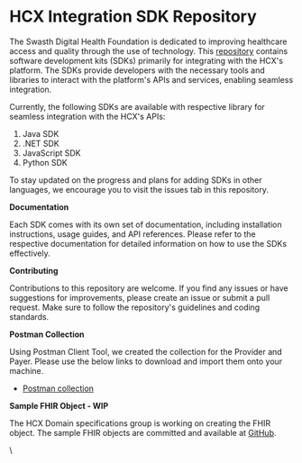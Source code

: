 # HCX Integration SDK Repository

The Swasth Digital Health Foundation is dedicated to improving healthcare access and quality through the use of technology. This [repository](https://github.com/Swasth-Digital-Health-Foundation/hcx-platform/wiki/HCX-Integration-SDK-User-Manual) contains software development kits (SDKs) primarily for integrating with the HCX's platform. The SDKs provide developers with the necessary tools and libraries to interact with the platform's APIs and services, enabling seamless integration.

Currently, the following SDKs are available with respective library for seamless integration with the HCX's APIs:

1. Java SDK
2. .NET SDK
3. JavaScript SDK
4. Python SDK

To stay updated on the progress and plans for adding SDKs in other languages, we encourage you to visit the issues tab in this repository.

**Documentation**

Each SDK comes with its own set of documentation, including installation instructions, usage guides, and API references. Please refer to the respective documentation for detailed information on how to use the SDKs effectively.

**Contributing**

Contributions to this repository are welcome. If you find any issues or have suggestions for improvements, please create an issue or submit a pull request. Make sure to follow the repository's guidelines and coding standards.

**Postman Collection**

Using Postman Client Tool, we created the collection for the Provider and Payer. Please use the below links to download and import them onto your machine.

* [Postman collection](https://hcx-dev-team.postman.co/workspace/HCX\~81cab75d-2ee3-4dce-8614-77b388c0c2c2/collection/17596548-a3da24e1-d5f8-48b2-9301-3a71cc9d204a?action=share\&creator=18797465\&active-environment=37566599-05d609b1-fc0a-42e5-a5af-d27fed38476f)

**Sample FHIR Object - WIP**

The HCX Domain specifications group is working on creating the FHIR object. The sample FHIR objects are committed and available at [GitHub](https://github.com/Swasth-Digital-Health-Foundation/fhir-examples).

\
